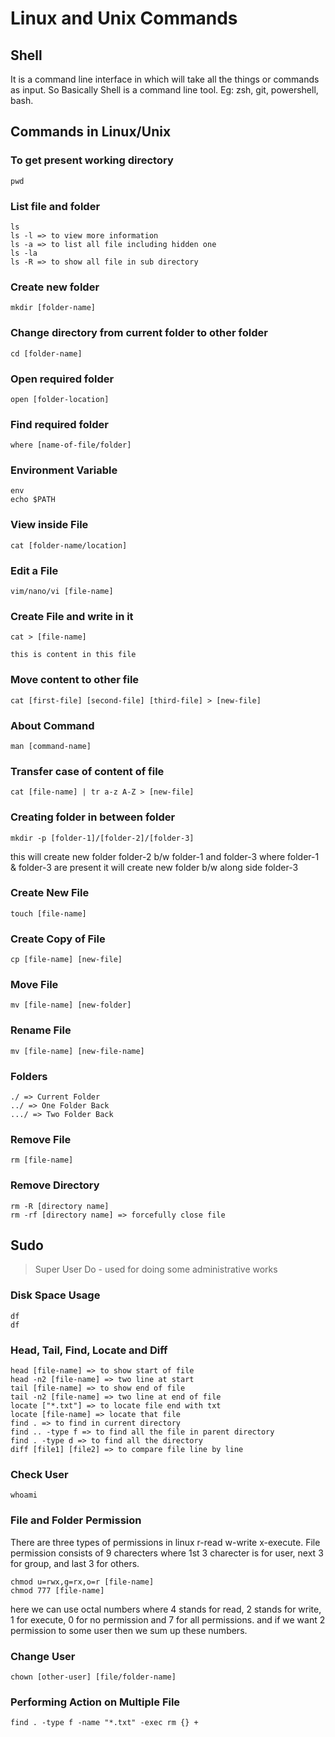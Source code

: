 # Linux and Unix Commands

## Shell

It is a command line interface in which will take all the things or commands as input. So Basically Shell is a command line tool.
Eg: zsh, git, powershell, bash.

## Commands in Linux/Unix

### To get present working directory

```
pwd
```

### List file and folder

```
ls
ls -l => to view more information
ls -a => to list all file including hidden one
ls -la
ls -R => to show all file in sub directory
```

### Create new folder

```
mkdir [folder-name]
```

### Change directory from current folder to other folder

```
cd [folder-name]
```

### Open required folder

```
open [folder-location]
```

### Find required folder

```
where [name-of-file/folder]
```

### Environment Variable

```
env
echo $PATH
```

### View inside File

```
cat [folder-name/location]
```

### Edit a File

```
vim/nano/vi [file-name]
```

### Create File and write in it

```
cat > [file-name]

this is content in this file
```

### Move content to other file

```
cat [first-file] [second-file] [third-file] > [new-file]
```

### About Command

```
man [command-name]
```

### Transfer case of content of file

```
cat [file-name] | tr a-z A-Z > [new-file]
```

### Creating folder in between folder

```
mkdir -p [folder-1]/[folder-2]/[folder-3]
```

this will create new folder folder-2 b/w folder-1 and folder-3 where folder-1 & folder-3 are present it will create
new folder b/w along side folder-3

### Create New File

```
touch [file-name]
```

### Create Copy of File

```
cp [file-name] [new-file]
```

### Move File

```
mv [file-name] [new-folder]
```

### Rename File

```
mv [file-name] [new-file-name]
```

### Folders

```
./ => Current Folder
../ => One Folder Back
.../ => Two Folder Back
```

### Remove File

```
rm [file-name]
```

### Remove Directory

```
rm -R [directory name]
rm -rf [directory name] => forcefully close file
```

## Sudo

> Super User Do - used for doing some administrative works

### Disk Space Usage

```
df
df
```

### Head, Tail, Find, Locate and Diff

```
head [file-name] => to show start of file
head -n2 [file-name] => two line at start
tail [file-name] => to show end of file
tail -n2 [file-name] => two line at end of file
locate ["*.txt"] => to locate file end with txt
locate [file-name] => locate that file
find . => to find in current directory
find .. -type f => to find all the file in parent directory
find . -type d => to find all the directory
diff [file1] [file2] => to compare file line by line
```

### Check User

```
whoami
```

### File and Folder Permission

There are three types of permissions in linux r-read w-write x-execute.
File permission consists of 9 charecters where 1st 3 charecter is for user, next 3 for group, and last 3 for others.

```
chmod u=rwx,g=rx,o=r [file-name]
chmod 777 [file-name]
```

here we can use octal numbers where 4 stands for read, 2 stands for write, 1 for execute, 0 for no permission and 7 for all permissions.
and if we want 2 permission to some user then we sum up these numbers.

### Change User

```
chown [other-user] [file/folder-name]
```

### Performing Action on Multiple File

```
find . -type f -name "*.txt" -exec rm {} +
```

